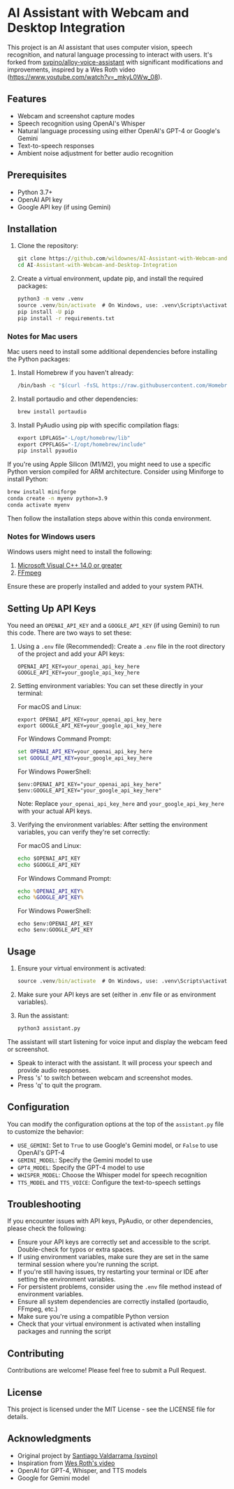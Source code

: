 # AI Assistant with Webcam and Desktop Integration

This project is an AI assistant that uses computer vision, speech recognition, and natural language processing to interact with users. It's forked from [svpino/alloy-voice-assistant](https://github.com/svpino/alloy-voice-assistant) with significant modifications and improvements, inspired by a Wes Roth video (<https://www.youtube.com/watch?v=_mkyL0Ww_08>).

## Features

- Webcam and screenshot capture modes
- Speech recognition using OpenAI's Whisper
- Natural language processing using either OpenAI's GPT-4 or Google's Gemini
- Text-to-speech responses
- Ambient noise adjustment for better audio recognition

## Prerequisites

- Python 3.7+
- OpenAI API key
- Google API key (if using Gemini)

## Installation

1. Clone the repository:

   ```cmd
   git clone https://github.com/wildownes/AI-Assistant-with-Webcam-and-Desktop-Integration
   cd AI-Assistant-with-Webcam-and-Desktop-Integration
   ```

2. Create a virtual environment, update pip, and install the required packages:

   ```cmd
   python3 -m venv .venv
   source .venv/bin/activate  # On Windows, use: .venv\Scripts\activate
   pip install -U pip
   pip install -r requirements.txt
   ```

### Notes for Mac users

Mac users need to install some additional dependencies before installing the Python packages:

1. Install Homebrew if you haven't already:

   ```cmd
   /bin/bash -c "$(curl -fsSL https://raw.githubusercontent.com/Homebrew/install/HEAD/install.sh)"
   ```

2. Install portaudio and other dependencies:

   ```cmd
   brew install portaudio
   ```

3. Install PyAudio using pip with specific compilation flags:

   ```cmd
   export LDFLAGS="-L/opt/homebrew/lib"
   export CPPFLAGS="-I/opt/homebrew/include"
   pip install pyaudio
   ```

If you're using Apple Silicon (M1/M2), you might need to use a specific Python version compiled for ARM architecture. Consider using Miniforge to install Python:

   ```cmd
   brew install miniforge
   conda create -n myenv python=3.9
   conda activate myenv
   ```

Then follow the installation steps above within this conda environment.

### Notes for Windows users

Windows users might need to install the following:

1. [Microsoft Visual C++ 14.0 or greater](https://visualstudio.microsoft.com/visual-cpp-build-tools/)
2. [FFmpeg](https://ffmpeg.org/download.html)

Ensure these are properly installed and added to your system PATH.

## Setting Up API Keys

You need an `OPENAI_API_KEY` and a `GOOGLE_API_KEY` (if using Gemini) to run this code. There are two ways to set these:

1. Using a `.env` file (Recommended):
   Create a `.env` file in the root directory of the project and add your API keys:

   ```.env
   OPENAI_API_KEY=your_openai_api_key_here
   GOOGLE_API_KEY=your_google_api_key_here
   ```

2. Setting environment variables:
   You can set these directly in your terminal:

   For macOS and Linux:

   ```env
   export OPENAI_API_KEY=your_openai_api_key_here
   export GOOGLE_API_KEY=your_google_api_key_here
   ```

   For Windows Command Prompt:

   ```cmd
   set OPENAI_API_KEY=your_openai_api_key_here
   set GOOGLE_API_KEY=your_google_api_key_here
   ```

   For Windows PowerShell:

   ```shell
   $env:OPENAI_API_KEY="your_openai_api_key_here"
   $env:GOOGLE_API_KEY="your_google_api_key_here"
   ```

   Note: Replace `your_openai_api_key_here` and `your_google_api_key_here` with your actual API keys.

3. Verifying the environment variables:
   After setting the environment variables, you can verify they're set correctly:

   For macOS and Linux:

   ```cmd
   echo $OPENAI_API_KEY
   echo $GOOGLE_API_KEY
   ```

   For Windows Command Prompt:

   ```cmd
   echo %OPENAI_API_KEY%
   echo %GOOGLE_API_KEY%
   ```

   For Windows PowerShell:

   ```shell
   echo $env:OPENAI_API_KEY
   echo $env:GOOGLE_API_KEY
   ```

## Usage

1. Ensure your virtual environment is activated:

   ```cmd
   source .venv/bin/activate  # On Windows, use: .venv\Scripts\activate
   ```

2. Make sure your API keys are set (either in .env file or as environment variables).

3. Run the assistant:

   ```cmd
   python3 assistant.py
   ```

The assistant will start listening for voice input and display the webcam feed or screenshot.

- Speak to interact with the assistant. It will process your speech and provide audio responses.
- Press 's' to switch between webcam and screenshot modes.
- Press 'q' to quit the program.

## Configuration

You can modify the configuration options at the top of the `assistant.py` file to customize the behavior:

- `USE_GEMINI`: Set to `True` to use Google's Gemini model, or `False` to use OpenAI's GPT-4
- `GEMINI_MODEL`: Specify the Gemini model to use
- `GPT4_MODEL`: Specify the GPT-4 model to use
- `WHISPER_MODEL`: Choose the Whisper model for speech recognition
- `TTS_MODEL` and `TTS_VOICE`: Configure the text-to-speech settings

## Troubleshooting

If you encounter issues with API keys, PyAudio, or other dependencies, please check the following:

- Ensure your API keys are correctly set and accessible to the script. Double-check for typos or extra spaces.
- If using environment variables, make sure they are set in the same terminal session where you're running the script.
- If you're still having issues, try restarting your terminal or IDE after setting the environment variables.
- For persistent problems, consider using the `.env` file method instead of environment variables.
- Ensure all system dependencies are correctly installed (portaudio, FFmpeg, etc.)
- Make sure you're using a compatible Python version
- Check that your virtual environment is activated when installing packages and running the script

## Contributing

Contributions are welcome! Please feel free to submit a Pull Request.

## License

This project is licensed under the MIT License - see the LICENSE file for details.

## Acknowledgments

- Original project by [Santiago Valdarrama (svpino)](https://github.com/svpino)
- Inspiration from [Wes Roth's video](https://www.youtube.com/watch?v=_mkyL0Ww_08)
- OpenAI for GPT-4, Whisper, and TTS models
- Google for Gemini model
